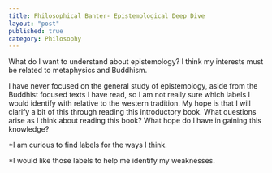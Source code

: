 ```yaml
---
title: Philosophical Banter- Epistemological Deep Dive  
layout: "post"
published: true
category: Philosophy
---
```


What do I want to understand about epistemology? I think my interests must be related to metaphysics and Buddhism. 

I have never focused on the general study of epistemology, aside from the Buddhist focused texts I have read, so I am not really sure which labels I would identify with relative to the western tradition. My hope is that I will clarify a bit of this through reading this introductory book. What questions arise as I think about reading this book? What hope do I have in gaining this knowledge?

*I am curious to find labels for the ways I think.

*I would like those labels to help me identify my weaknesses. 

